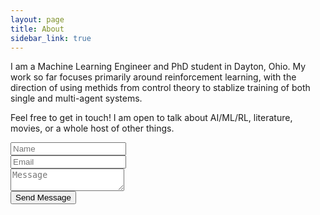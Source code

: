 ```yaml
---
layout: page
title: About
sidebar_link: true
---
```


<p class="message">
  I am a Machine Learning Engineer and PhD student in Dayton, Ohio. My work so far focuses primarily around reinforcement learning, with the direction of using methids from control theory to stablize training of both single and multi-agent systems.

Feel free to get in touch! I am open to talk about AI/ML/RL, literature, movies, or a whole host of other things.</p>

<form method="post" action="https://formspree.io/{{ site.email }}">
  <div class="row">
    <div class="6u 12u$(mobile)"><input type="text" name="name" placeholder="Name" /></div>
    <div class="6u$ 12u$(mobile)"><input type="text" name="email" placeholder="Email" /></div>
    <div class="12u$">
      <textarea name="message" placeholder="Message"></textarea>
    </div>
    <div class="12u$">
      <input type="submit" value="Send Message" />
    </div>
  </div>
</form>
